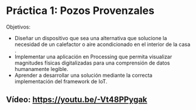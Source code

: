 # Práctica 1: Pozos Provenzales

Objetivos:
- Diseñar un dispositivo que sea una alternativa que solucione la necesidad de un calefactor o aire acondicionado en el interior de la casa .
- Implementar una aplicación en Processing que permita visualizar magnitudes físicas digitalizadas para una comprensión de datos humanamente legible.
- Aprender a desarrollar una solución mediante la correcta implementación del framework de IoT.

## Vídeo: https://youtu.be/-Vt48PPygak
